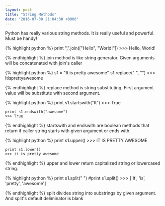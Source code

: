 ```yaml
---
layout: post
title: "String Methods"
date: "2016-07-30 21:04:30 +0900"
---
```


Python has really various string methods. It is really useful and powerful. Must be handy!

{% highlight python %}
    print ",".join(["Hello", "World!"])
    >>> Hello, World!

{% endhighlight %}
join method is like string generator. Given arguments will be concatenated with join's caller

{% highlight python %}
    s1 = "It is pretty awesome"
    s1.replace(" ", "")
    >>> Itisprettyawesome

{% endhighlight %}
replace method is string substituting. First argument value will be substitute with second argument.

{% highlight python %}
    print s1.startswith("It")
    >>> True

    print s1.endswith("awesome")
    >>> True

{% endhighlight %}
startswith and endswith are boolean methods that return if caller string starts with given argument or ends with.

{% highlight python %}
    print s1.upper()
    >>> IT IS PRETTY AWESOME

    print s1.lower()
    >>> it is pretty awesome

{% endhighlight %}
upper and lower return capitalized string or lowercased string.

{% highlight python %}
    print s1.split(" ") #print s1.split()
    >>> ['It', 'is', 'pretty', 'awesome']

{% endhighlight %}
split divides string into substrings by given argument. And split's default deliminator is blank
